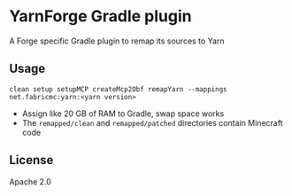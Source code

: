 # YarnForge Gradle plugin
A Forge specific Gradle plugin to remap its sources to Yarn

## Usage
`clean setup setupMCP createMcp2Obf remapYarn --mappings net.fabricmc:yarn:<yarn version>`
* Assign like 20 GB of RAM to Gradle, swap space works
* The `remapped/clean` and `remapped/patched` directories contain Minecraft code

## License
Apache 2.0
